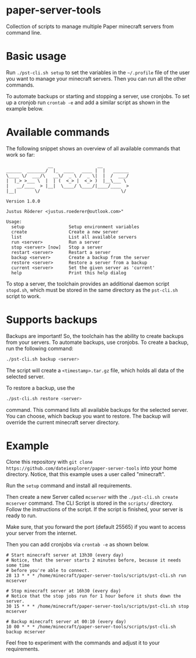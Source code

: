 # paper-server-tools

Collection of scripts to manage multiple Paper minecraft servers from command 
line.

# Basic usage

Run ```./pst-cli.sh setup``` to set the variables in the ```~/.profile``` file
of the user you want to manage your minecraft servers.
Then you can run all the other commands.

To automate backups or starting and stopping a server, use cronjobs.
To set up a cronjob run ```crontab -e``` and add a similar script as shown in
the example below.

# Available commands

The following snippet shows an overview of all available commands that work
so far:

```
                __                 __
______  _______/  |_  ____   ____ |  |   ______
\____ \/  ___/\   __\/  _ \ /  _ \|  |  /  ___/
|  |_> >___ \  |  | (  <_> |  <_> )  |__\___ \
|   __/____  > |__|  \____/ \____/|____/____  >
|__|       \/                               \/

Version 1.0.0

Justus Röderer <justus.roederer@outlook.com>"

Usage:
  setup                 Setup environment variables
  create                Create a new server
  list                  List all available servers
  run <server>          Run a server
  stop <server> [now]   Stop a server
  restart <server>      Restart a server
  backup <server>       Create a backup from the server
  restore <server>      Restore a server from a backup
  current <server>      Set the given server as 'current'
  help                  Print this help dialog
```

To stop a server, the toolchain provides an additional daemon script
```stopd.sh```, which must be stored in the same directory as the
```pst-cli.sh``` script to work.

# Supports backups

Backups are important! So, the toolchain has the ability to create backups from
your servers. To automate backups, use cronjobs.
To create a backup, run the following command:
```sh
./pst-cli.sh backup <server>
```

The script will create a ```<timestamp>.tar.gz``` file, which holds all data
of the selected server.

To restore a backup, use the
```sh
./pst-cli.sh restore <server>
```

command. This command lists all available backups for the selected server. You
can choose, which backup you want to restore. The backup will override the
current minecraft server directory.

# Example

Clone this repository with
```git clone https://github.com/dateiexplorer/paper-server-tools``` into your
home directory. Notice, that this example uses a user called "minecraft".

Run the ```setup``` command and install all requirements.

Then create a new Server called ```mcserver``` with the
```./pst-cli.sh create mcserver``` command. The CLI Script is stored in the
```scripts/``` directory. Follow the instructions of the script. If the script
is finished, your server is ready to run.

Make sure, that you forward the port (default 25565) if you want to access your
server from the internet.

Then you can add cronjobs via ```crontab -e``` as shown below.

```
# Start minecraft server at 13h30 (every day)
# Notice, that the server starts 2 minutes before, because it needs some time
# before you're able to connect.
28 13 * * * /home/minecraft/paper-server-tools/scripts/pst-cli.sh run mcserver

# Stop minecraft server at 16h30 (every day)
# Notice that the stop jobs run for 1 hour before it shuts down the server.
30 15 * * * /home/minecraft/paper-server-tools/scripts/pst-cli.sh stop mcserver

# Backup minecraft server at 00:10 (every day)
10 00 * * * /home/minecraft/paper-server-tools/scripts/pst-cli.sh backup mcserver
```

Feel free to experiment with the commands and adjust it to your requirements.
